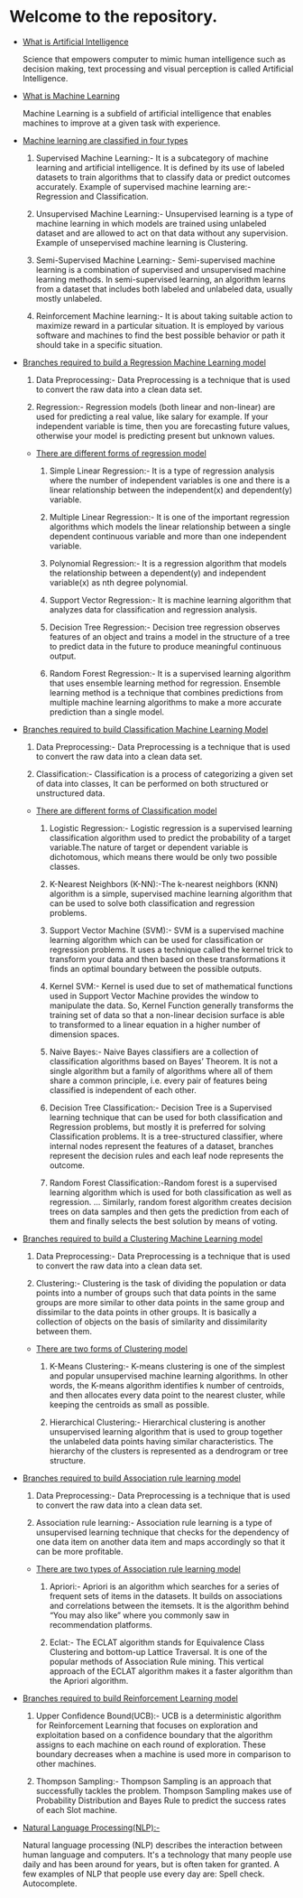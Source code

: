 # Welcome to the repository.

- [What is Artificial Intelligence](What-is-Artificial-Intelligence)

  Science that empowers computer to mimic human intelligence such as decision making, text processing and visual perception is called Artificial Intelligence.

- [What is Machine Learning](What-is-machine-Learning)

   Machine Learning is a subfield of artificial intelligence that enables machines to improve at a given task with experience.

- [Machine learning are classified in four types](Machine-learning-are-classified-in-four-types)
   
   1. Supervised Machine Learning:- It is a subcategory of machine learning and artificial intelligence. It is defined by its use of labeled datasets to train algorithms that to       classify data or predict outcomes accurately.
      Example of supervised machine learning are:- Regression and Classification.
   
   2. Unsupervised Machine Learning:- Unsupervised learning is a type of machine learning in which models are trained using unlabeled dataset and are allowed to act on that data       without any supervision.
      Example of unsepervised machine learning is Clustering.
      
   3. Semi-Supervised Machine Learning:- Semi-supervised machine learning is a combination of supervised and unsupervised machine learning methods. In semi-supervised                 learning, an algorithm learns from a dataset that includes both labeled and unlabeled data, usually mostly unlabeled.
   
   4. Reinforcement Machine learning:- It is about taking suitable action to maximize reward in a particular situation. It is employed by various software and machines to find         the best possible behavior or path it should take in a specific situation.

- [Branches required to build a Regression Machine Learning model](Branches-required-to-build-a-Regression-Machine-Learning-model)

   1. Data Preprocessing:- Data Preprocessing is a technique that is used to convert the raw data into a clean data set.

   2. Regression:- Regression models (both linear and non-linear) are used for predicting a real value, like salary for example. If your independent variable is time, then you        are forecasting future values, otherwise your model is predicting present but unknown values.

   - [There are different forms of regression model](There-are-different-forms-of-regression-model)
   
      1. Simple Linear Regression:- It is a type of regression analysis where the number of independent variables is one and there is a linear relationship between the                    independent(x) and dependent(y) variable.
      
      2. Multiple Linear Regression:- It is one of the important regression algorithms which models the linear relationship between a single dependent continuous variable and            more than one independent variable. 
      
      3. Polynomial Regression:- It is a regression algorithm that models the relationship between a dependent(y) and independent variable(x) as nth degree polynomial.
     
      4. Support Vector Regression:- It is machine learning algorithm that analyzes data for classification and regression analysis.
     
      5. Decision Tree Regression:- Decision tree regression observes features of an object and trains a model in the structure of a tree to predict data in the future to                produce meaningful continuous output. 
      
      6. Random Forest Regression:- It is a supervised learning algorithm that uses ensemble learning method for regression. Ensemble learning method is a technique that                  combines predictions from multiple machine learning algorithms to make a more accurate prediction than a single model.   
      
- [Branches required to build Classification Machine Learning Model](Branches-required-to-build-Classification-Machine-Learning-Model)
 
  1. Data Preprocessing:- Data Preprocessing is a technique that is used to convert the raw data into a clean data set.
  
  2. Classification:- Classification is a process of categorizing a given set of data into classes, It can be performed on both structured or unstructured data. 
  
  - [There are different forms of Classification model](There-are-different-forms-of-Classification-model)
  
     1. Logistic Regression:- Logistic regression is a supervised learning classification algorithm used to predict the probability of a target variable.The nature of target or           dependent variable is dichotomous, which means there would be only two possible classes.
     
     2. K-Nearest Neighbors (K-NN):-The k-nearest neighbors (KNN) algorithm is a simple, supervised machine learning algorithm that can be used to solve both classification and           regression problems.
     
     3. Support Vector Machine (SVM):- SVM is a supervised machine learning algorithm which can be used for classification or regression problems. It uses a technique called the           kernel trick to transform your data and then based on these transformations it finds an optimal boundary between the possible outputs.
     
     4. Kernel SVM:- Kernel is used due to set of mathematical functions used in Support Vector Machine provides the window to manipulate the data. So, Kernel Function generally           transforms the training set of data so that a non-linear decision surface is able to transformed to a linear equation in a higher number of dimension spaces.
     
     5. Naive Bayes:- Naive Bayes classifiers are a collection of classification algorithms based on Bayes’ Theorem. It is not a single algorithm but a family of algorithms where         all of them share a common principle, i.e. every pair of features being classified is independent of each other.
     
     6. Decision Tree Classification:- Decision Tree is a Supervised learning technique that can be used for both classification and Regression problems, but mostly it is                 preferred for solving Classification problems. It is a tree-structured classifier, where internal nodes represent the features of a dataset, branches represent the                 decision rules and each leaf node represents the outcome.
    
    7. Random Forest Classification:-Random forest is a supervised learning algorithm which is used for both classification as well as regression. ... Similarly, random forest            algorithm creates decision trees on data samples and then gets the prediction from each of them and finally selects the best solution by means of voting.

- [Branches required to build a Clustering Machine Learning model](Branches-required-to-build-a-Clustering-Machine-Learning-model)

  1.  Data Preprocessing:- Data Preprocessing is a technique that is used to convert the raw data into a clean data set.
  
  2.  Clustering:- Clustering is the task of dividing the population or data points into a number of groups such that data points in the same groups are more similar to other data       points in the same group and dissimilar to the data points in other groups. It is basically a collection of objects on the basis of similarity and dissimilarity between           them.
  
  - [There are two forms of Clustering model](There-are-two-forms-of-Clustering-model)
  
    1. K-Means Clustering:- K-means clustering is one of the simplest and popular unsupervised machine learning algorithms. In other words, the K-means algorithm identifies k            number of centroids, and then allocates every data point to the nearest cluster, while keeping the centroids as small as possible.
    
    2. Hierarchical Clustering:- Hierarchical clustering is another unsupervised learning algorithm that is used to group together the unlabeled data points having similar                characteristics. The hierarchy of the clusters is represented as a dendrogram or tree structure.
 
 - [Branches required to build Association rule learning model](Branches-reqired-to-build-Association-rule-learning-model)

   1. Data Preprocessing:- Data Preprocessing is a technique that is used to convert the raw data into a clean data set.

   2. Association rule learning:- Association rule learning is a type of unsupervised learning technique that checks for the dependency of one data item on another data item and       maps accordingly so that it can be more profitable.

   - [There are two types of Association rule learning model](There-are-two-types-of-Association-rule-learning-model)
     
     1. Apriori:- Apriori is an algorithm which searches for a series of frequent sets of items in the datasets. It builds on associations and correlations between the itemsets.         It is the algorithm behind “You may also like” where you commonly saw in recommendation platforms.
     
     2. Eclat:- The ECLAT algorithm stands for Equivalence Class Clustering and bottom-up Lattice Traversal. It is one of the popular methods of Association Rule mining. This             vertical approach of the ECLAT algorithm makes it a faster algorithm than the Apriori algorithm.

- [Branches required to build Reinforcement Learning model](Branches-required-to-build-Reinforcement-Learning-model)
  
  1. Upper Confidence Bound(UCB):- UCB is a deterministic algorithm for Reinforcement Learning that focuses on exploration and exploitation based on a confidence boundary that        the algorithm assigns to each machine on each round of exploration. These boundary decreases when a machine is used more in comparison to other machines.
 
  2. Thompson Sampling:- Thompson Sampling is an approach that successfully tackles the problem. Thompson Sampling makes use of Probability Distribution and Bayes Rule to            predict the success rates of each Slot machine.

- [Natural Language Processing(NLP):-](Natural-Language-Processing(NLP):-)

  Natural language processing (NLP) describes the interaction between human language and computers. It's a technology that many people use daily and has been around for years,     but is often taken for granted. A few examples of NLP that people use every day are: Spell check. Autocomplete.
  
